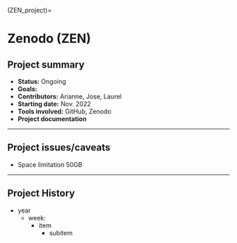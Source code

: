 (ZEN_project)=
# Zenodo (ZEN)

## Project summary
* **Status:** Ongoing
* **Goals:** 
* **Contributors:** Arianne, Jose, Laurel
* **Starting date:** Nov. 2022
* **Tools involved:** GitHub, Zenodo
* **Project documentation**

----
## Project issues/caveats
* Space limitation 50GB

----
## Project History
* year
    * week: 
        * item
            * subitem


